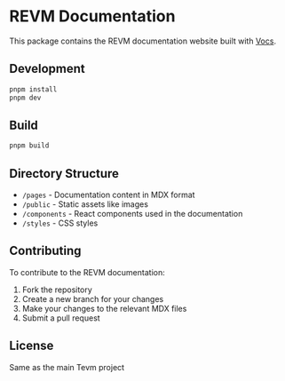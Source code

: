 # REVM Documentation

This package contains the REVM documentation website built with [Vocs](https://vocs.dev/).

## Development

```bash
pnpm install
pnpm dev
```

## Build

```bash
pnpm build
```

## Directory Structure

- `/pages` - Documentation content in MDX format
- `/public` - Static assets like images
- `/components` - React components used in the documentation
- `/styles` - CSS styles

## Contributing

To contribute to the REVM documentation:

1. Fork the repository
2. Create a new branch for your changes
3. Make your changes to the relevant MDX files
4. Submit a pull request

## License

Same as the main Tevm project